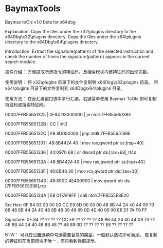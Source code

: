 # BaymaxTools
Baymax toOls v1.0 beta for x64dbg

Explanation:
Copy the files under the x32\plugins directory to the x64Dbg\x32\plugins directory.
Copy the files under the x64\plugins directory to the x64Dbg\x64\plugins directory.

Introduction:
Extract the signature(pattern) of the selected instruction and check the number of times the signature(pattern) appears in the current search module.

插件介绍：
方便提取所选指令的特征码，及搜索模块内该特征码的出现次数。

使用说明：
将 x32\plugins 目录下的文件复制到 x64Dbg\x32\plugins 目录。
将 x64\plugins 目录下的文件复制到 x64Dbg\x64\plugins 目录。

使用方法：
在反汇编窗口选中多行汇编，右键菜单使用 Baymax ToOls 即可复制特征码或搜索特征码。

00007FFB55651325  | 0F84 93000000                  | je ntdll.7FFB556513BE

00007FFB5565132B  | CC                             | int3

00007FFB5565132C  | E9 8D000000                    | jmp ntdll.7FFB556513BE

00007FFB55651331  | 48:8B4424 40                   | mov rax,qword ptr ss:[rsp+40]

00007FFB55651336  | 44:0970 68                     | or dword ptr ds:[rax+68],r14d

00007FFB5565133A  | 48:8B4424 40                   | mov rax,qword ptr ss:[rsp+40]

00007FFB5565133F  | 48:8B48 30                     | mov rcx,qword ptr ds:[rax+30]

00007FFB55651343  | 48:890D 4E400900               | mov qword ptr ds:[7FFB556E5398],rcx

00007FFB5565134A  | E8 D17AF9FF                    | call ntdll.7FFB555E8E20



Src Hex: 0F 84 93 00 00 00 CC E9 8D 00 00 00 48 8B 44 24 40 44 09 70 68 48 8B 44 24 40 48 8B 48 30 48 89 0D 4E 40 09 00 E8 D1 7A F9 FF

Signature: 0F 84 ?? ?? ?? ?? CC E9 ?? ?? ?? ?? 48 8B 44 24 40 44 09 70 ?? 48 8B 44 24 40 48 8B 48 ?? 48 89 0D ?? ?? ?? ?? E8 ?? ?? ?? ?? 



BTW：
可以在设置选项中勾选需要替换的类型，一般默认选项即可满足。
若复制的特征码在当前模块不唯一，您将看到弹窗提示。
